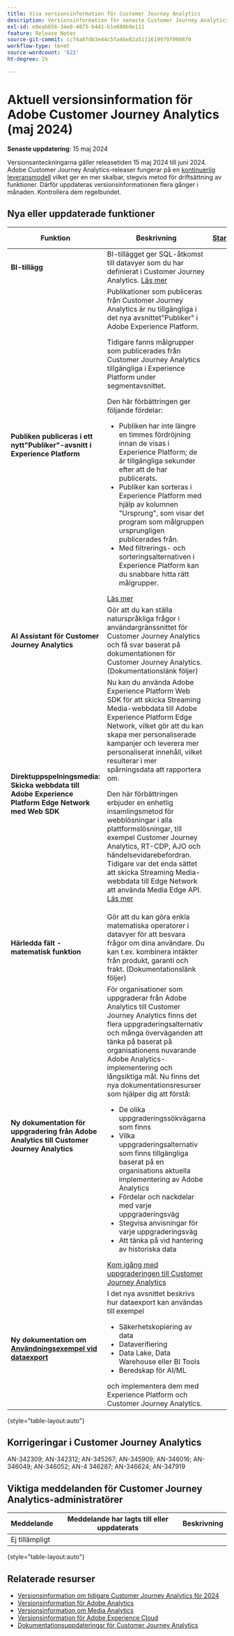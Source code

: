 ```yaml
---
title: Visa versionsinformation för Customer Journey Analytics
description: Versionsinformation för senaste Customer Journey Analytics
exl-id: e8eab856-34e0-4875-b441-b1e680b9e111
feature: Release Notes
source-git-commit: cc74a8fdb3e44c5fa46e82a5111619970f090870
workflow-type: tm+mt
source-wordcount: '622'
ht-degree: 1%

---
```


# Aktuell versionsinformation för Adobe Customer Journey Analytics (maj 2024)

**Senaste uppdatering**: 15 maj 2024

Versionsanteckningarna gäller releasetiden 15 maj 2024 till juni 2024. Adobe Customer Journey Analytics-releaser fungerar på en [kontinuerlig leveransmodell](releases.md) vilket ger en mer skalbar, stegvis metod för driftsättning av funktioner. Därför uppdateras versionsinformationen flera gånger i månaden. Kontrollera dem regelbundet.

## Nya eller uppdaterade funktioner

| Funktion | Beskrivning | [Startar](releases.md) | [Allmän tillgänglighet](releases.md) |
| ----------- | ---------- | ------- | ---- |
| **BI-tillägg** | BI-tillägget ger SQL-åtkomst till datavyer som du har definierat i Customer Journey Analytics. [Läs mer](https://experienceleague.adobe.com/en/docs/analytics-platform/using/cja-dataviews/bi-extension) | | 15 maj 2024 |
| **Publiken publiceras i ett nytt&quot;Publiker&quot;-avsnitt i Experience Platform** | Publikationer som publiceras från Customer Journey Analytics är nu tillgängliga i det nya avsnittet&quot;Publiker&quot; i Adobe Experience Platform.<p>Tidigare fanns målgrupper som publicerades från Customer Journey Analytics tillgängliga i Experience Platform under segmentavsnittet.</p><p>Den här förbättringen ger följande fördelar:</p><ul><li>Publiken har inte längre en timmes fördröjning innan de visas i Experience Platform; de är tillgängliga sekunder efter att de har publicerats.</li><li>Publiker kan sorteras i Experience Platform med hjälp av kolumnen &quot;Ursprung&quot;, som visar det program som målgruppen ursprungligen publicerades från.</li><li>Med filtrerings- och sorteringsalternativen i Experience Platform kan du snabbare hitta rätt målgrupper.</li></ul> [Läs mer](https://experienceleague.adobe.com/en/docs/analytics-platform/using/cja-components/audiences/publish) |  | 15 maj 2024 |
| **AI Assistant för Customer Journey Analytics** | Gör att du kan ställa naturspråkliga frågor i användargränssnittet för Customer Journey Analytics och få svar baserat på dokumentationen för Customer Journey Analytics. (Dokumentationslänk följer) | | 30 maj 2024 |
| **Direktuppspelningsmedia: Skicka webbdata till Adobe Experience Platform Edge Network med Web SDK** | Nu kan du använda Adobe Experience Platform Web SDK för att skicka Streaming Media-webbdata till Adobe Experience Platform Edge Network, vilket gör att du kan skapa mer personaliserade kampanjer och leverera mer personaliserat innehåll, vilket resulterar i mer spårningsdata att rapportera om.<p>Den här förbättringen erbjuder en enhetlig insamlingsmetod för webblösningar i alla plattformslösningar, till exempel Customer Journey Analytics, RT-CDP, AJO och händelsevidarebefordran. Tidigare var det enda sättet att skicka Streaming Media-webbdata till Edge Network att använda Media Edge API. [Läs mer](https://experienceleague.adobe.com/en/docs/media-analytics/using/implementation/edge-recommended/media-edge-sdk/implementation-edge) | | 31 maj 2024 |
| **Härledda fält - matematisk funktion** | Gör att du kan göra enkla matematiska operatorer i datavyer för att besvara frågor om dina användare. Du kan t.ex. kombinera intäkter från produkt, garanti och frakt. (Dokumentationslänk följer) | | 5 juni 2024 |
| **Ny dokumentation för uppgradering från Adobe Analytics till Customer Journey Analytics** | För organisationer som uppgraderar från Adobe Analytics till Customer Journey Analytics finns det flera uppgraderingsalternativ och många överväganden att tänka på baserat på organisationens nuvarande Adobe Analytics-implementering och långsiktiga mål. Nu finns det nya dokumentationsresurser som hjälper dig att förstå:<ul><li>De olika uppgraderingssökvägarna som finns</li><li>Vilka uppgraderingsalternativ som finns tillgängliga baserat på en organisations aktuella implementering av Adobe Analytics</li><li>Fördelar och nackdelar med varje uppgraderingsväg</li><li>Stegvisa anvisningar för varje uppgraderingsväg</li><li>Att tänka på vid hantering av historiska data</li></ul>[Kom igång med uppgraderingen till Customer Journey Analytics](https://experienceleague.adobe.com/en/docs/analytics-platform/using/compare-aa-cja/upgrade-to-cja/cja-upgrade-getstarted) | | Ute nu |
| **Ny dokumentation om [Användningsexempel vid dataexport](https://experienceleague.adobe.com/en/docs/analytics-platform/using/cja-usecases/data-export/overview)** | I det nya avsnittet beskrivs hur dataexport kan användas till exempel<ul><li>Säkerhetskopiering av data</li><li>Dataverifiering</li><li>Data Lake, Data Warehouse eller BI Tools</li><li>Beredskap för AI/ML</li></ul> och implementera dem med Experience Platform och Customer Journey Analytics. | | Ute nu |

{style="table-layout:auto"}

## Korrigeringar i Customer Journey Analytics

AN-342309; AN-342312; AN-345267; AN-345909; AN-346016; AN-346049; AN-346052; AN-4 346287; AN-346624; AN-347919

## Viktiga meddelanden för Customer Journey Analytics-administratörer

| Meddelande | Meddelande har lagts till eller uppdaterats | Beskrivning |
| --- | --- | --- |
| Ej tillämpligt | | |

{style="table-layout:auto"}

## Relaterade resurser

* [Versionsinformation om tidigare Customer Journey Analytics för 2024](/help/release-notes/2024.md)
* [Versionsinformation för Adobe Analytics](https://experienceleague.adobe.com/docs/analytics/release-notes/latest.html)
* [Versionsinformation om Media Analytics](https://experienceleague.adobe.com/docs/media-analytics/using/additional-resources/release-notes.html)
* [Versionsinformation för Adobe Experience Cloud](https://experienceleague.adobe.com/docs/release-notes/experience-cloud/current.html)
* [Dokumentationsuppdateringar för Customer Journey Analytics](/help/release-notes/doc-changes.md)
